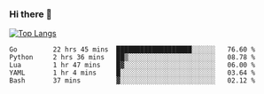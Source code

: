 ### Hi there 👋

<!--
**3Xpl0it3r/3Xpl0it3r** is a ✨ _special_ ✨ repository because its `README.md` (this file) appears on your GitHub profile.

Here are some ideas to get you started:

- 🔭 I’m currently working on ...
- 🌱 I’m currently learning ...
- 👯 I’m looking to collaborate on ...
- 🤔 I’m looking for help with ...
- 💬 Ask me about ...
- 📫 How to reach me: ...
- 😄 Pronouns: ...
- ⚡ Fun fact: ...
-->


[![Top Langs](https://github-readme-stats.vercel.app/api/top-langs/?username=3Xpl0it3r&layout=compact)](https://github.com/3Xpl0it3r/3Xpl0it3r)

<!--START_SECTION:waka-->

```text
Go         22 hrs 45 mins  ███████████████████░░░░░░   76.60 %
Python     2 hrs 36 mins   ██▒░░░░░░░░░░░░░░░░░░░░░░   08.78 %
Lua        1 hr 47 mins    █▓░░░░░░░░░░░░░░░░░░░░░░░   06.00 %
YAML       1 hr 4 mins     █░░░░░░░░░░░░░░░░░░░░░░░░   03.64 %
Bash       37 mins         ▓░░░░░░░░░░░░░░░░░░░░░░░░   02.12 %
```

<!--END_SECTION:waka-->
